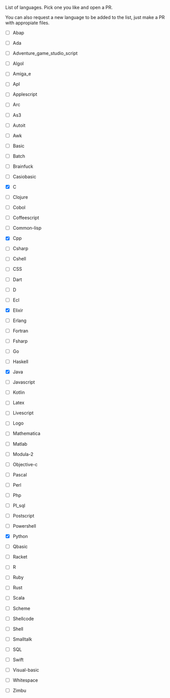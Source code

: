List of languages. Pick one you like and open a PR.

You can also request a new language to be added to the list, just make a PR with appropiate files.

- [ ] Abap
- [ ] Ada
- [ ] Adventure_game_studio_script
- [ ] Algol
- [ ] Amiga_e
- [ ] Apl
- [ ] Applescript
- [ ] Arc
- [ ] As3
- [ ] Autoit
- [ ] Awk
- [ ] Basic
- [ ] Batch
- [ ] Brainfuck
- [ ] Casiobasic
- [x] C
- [ ] Clojure
- [ ] Cobol
- [ ] Coffeescript
- [ ] Common-lisp
- [x] Cpp
- [ ] Csharp
- [ ] Cshell
- [ ] CSS
- [ ] Dart
- [ ] D
- [ ] Ecl
- [x] Elixir
- [ ] Erlang
- [ ] Fortran
- [ ] Fsharp
- [ ] Go
- [ ] Haskell
- [x] Java
- [ ] Javascript
- [ ] Kotlin
- [ ] Latex
- [ ] Livescript
- [ ] Logo
- [ ] Mathematica
- [ ] Matlab
- [ ] Modula-2
- [ ] Objective-c
- [ ] Pascal
- [ ] Perl
- [ ] Php
- [ ] Pl_sql
- [ ] Postscript
- [ ] Powershell
- [x] Python
- [ ] Qbasic
- [ ] Racket
- [ ] R
- [ ] Ruby
- [ ] Rust
- [ ] Scala
- [ ] Scheme
- [ ] Shellcode
- [ ] Shell
- [ ] Smalltalk
- [ ] SQL
- [ ] Swift
- [ ] Visual-basic
- [ ] Whitespace
- [ ] Zimbu

